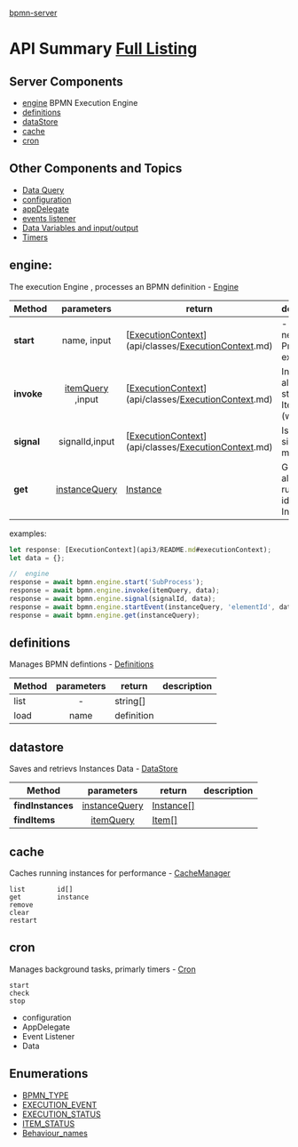 [bpmn-server](./api/README.md)

# API Summary [Full Listing](./api-index.md)

## Server Components

- [engine](#engine) BPMN Execution Engine
- [definitions](#definitions)
- [dataStore](#datastore)
- [cache](#cache)
- [cron](#cron)

## Other Components and Topics

- [Data Query](dataQuery.md)
- [configuration](#configuration)
- [appDelegate](#appDelegate)
- [events listener](#events)
- [Data Variables and input/output](./data.md)
- [Timers](./timers.md)

## engine:

The execution Engine , processes an BPMN definition - [Engine](api/classes/engine.md)

| Method     |                   parameters                   | return                                              | description                              |
| ---------- | :--------------------------------------------: | --------------------------------------------------- | ---------------------------------------- |
| **start**  |                  name, input                   | [[ExecutionContext](api3/README.md#executionContext)](api/classes/[ExecutionContext](api3/README.md#executionContext).md) | - Start a new Process execution          |
| **invoke** | [itemQuery](dataQuery.md#item-query) ,input  | [[ExecutionContext](api3/README.md#executionContext)](api/classes/[ExecutionContext](api3/README.md#executionContext).md) | Invoke an already started Item (waiting) |
| **signal** |                 signalId,input                 | [[ExecutionContext](api3/README.md#executionContext)](api/classes/[ExecutionContext](api3/README.md#executionContext).md) | Issue a signal or message                |
| **get**    | [instanceQuery](dataQuery.md#instance-query) | [Instance](api/interfaces/iinstancedata.md)         | Get an already running or idle Instance  |

examples:

```javascript
let response: [ExecutionContext](api3/README.md#executionContext);
let data = {};

//  engine
response = await bpmn.engine.start('SubProcess');
response = await bpmn.engine.invoke(itemQuery, data);
response = await bpmn.engine.signal(signalId, data);
response = await bpmn.engine.startEvent(instanceQuery, 'elementId', data);
response = await bpmn.engine.get(instanceQuery);
```

## definitions

Manages BPMN defintions - [Definitions](api/classes/ModelsDatastoreDB.md)

| Method | parameters | return     | description |
| ------ | :--------: | ---------- | ----------- |
| list   |     -      | string[]   |
| load   |    name    | definition |

## datastore

Saves and retrievs Instances Data - [DataStore](api/classes/datastore.md)

| Method            |                   parameters                   | return                                        | description |
| ----------------- | :--------------------------------------------: | --------------------------------------------- | ----------- |
| **findInstances** | [instanceQuery](dataQuery.md#instance-query) | [Instance[]](api/interfaces/iinstancedata.md) |             |
| **findItems**     |     [itemQuery](dataQuery.md#item-query)     | [Item[]](api/interfaces/iitemdata.md)         |             |

## cache

Caches running instances for performance - [CacheManager](api/classes/cachemanager.md)

```
list		id[]
get			instance
remove
clear
restart
```

## cron

Manages background tasks, primarly timers - [Cron](api/classes/cron.md)

```
start
check
stop
```

- configuration
- AppDelegate
- Event Listener
- Data

## Enumerations

- [BPMN_TYPE](api/enums/bpmn_type.md)
- [EXECUTION_EVENT](api/enums/execution_event.md)
- [EXECUTION_STATUS](api/enums/execution_status.md)
- [ITEM_STATUS](api/enums/item_status.md)
- [Behaviour_names](api/README.md#const-behaviour_names)
